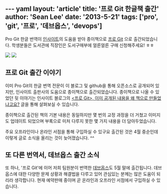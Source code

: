 --- yaml
layout: 'article'
title: '프로 Git 한글책 출간'
author: 'Sean Lee'
date: '2013-5-21'
tags: ['pro', 'git', '프로', '데브옵스', 'devops']
---

Pro Git 한글 번역이 [인사이트](http://www.insightbook.co.kr/)의 도움을 받아 종이책으로 [프로 Git](http://www.insightbook.co.kr/post/5633) 으로 출간되었습니다. 학생분들은 도서관에 직장인은 도서구매부에 얼른얼른 구매 신청해주세요! ㅎㅎ

![](/articles/2013/progit-ko-book-published/progit.jpg) ![](/articles/2013/progit-ko-book-published/devops.png)

## 프로 Git 출간 이야기

이미 Pro Git의 한글 번역 전문이 이 블로그 및 github을 통해 오픈소스로 공개되어 있지만, 인사이트 출판사의 도움으로 종이책으로 출간되었습니다. 종이책으로 나올 수 있었던 뒷 이야기는 인사이트 블로그의 [<프로 Git>, 이미 공개된 내용을 왜 책으로 만들었냐고요?](http://www.insightbook.co.kr/post/5633) 글을 통해 살펴보실 수 있습니다.

종이책으로 출간된 책의 기본 내용은 동일하지만 몇 번의 교정 과정을 더 거쳤고 이미지도 업데이트 되었으며 부록으로 미처 다루지 못한 몇 가지 내용을 더 담아두었습니다.

주요 오프라인이나 온라인 서점을 통해 구입하실 수 있구요 출간된 것은 4월 중순인데 이렇게 글로 소식을 올리는 것이 늦어졌습니다. ^^

## 또 다른 번역서, 데브옵스 출간 소식

또 하나, '프로 Git'에 이어 저희 팀원분이 번역한 [데브옵스](http://www.wikibook.co.kr/wiki/Wiki.jsp?page=DevOps)도 5월 말에 출간됩니다. 데브옵스에 대한 다양한 문제 상황과 해결법을 다루고 있어 관심있는 분께는 많은 도움이 되리라 생각합니다. 현재 예약판매 중이며 곧 온라인과 오프라인 서점에서 구입하실 수 있습니다.
